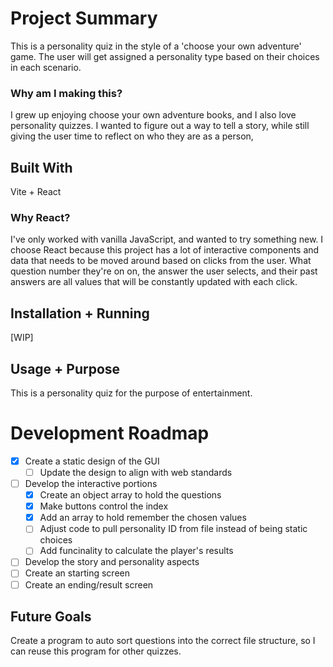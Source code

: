 
# Project Summary
This is a personality quiz in the style of a 'choose your own adventure' game. The user will get assigned a personality type based on their choices in each scenario. 

### Why am I making this?
I grew up enjoying choose your own adventure books, and I also love personality quizzes. I wanted to figure out a way to tell a story, while still giving the user time to reflect on who they are as a person,

## Built With
Vite + React

### Why React?
I've only worked with vanilla JavaScript, and wanted to try something new. I choose React because this project has a lot of interactive components and 
data that needs to be moved around based on clicks from the user.  What question number they're on on, the answer the user selects, and their past answers are all values
that will be constantly updated with each click.


## Installation + Running
[WIP]

## Usage + Purpose
This is a personality quiz for the purpose of entertainment. 

# Development Roadmap
- [x] Create a static design of the GUI
  - [ ] Update the design to align with web standards
- [ ] Develop the interactive portions
  - [x] Create an object array to hold the questions
  - [x] Make buttons control the index
  - [X] Add an array to hold remember the chosen values
  - [ ] Adjust code to pull personality ID from file instead of being static choices
  - [ ] Add funcinality to calculate the player's results
- [ ]  Develop the story and personality aspects
- [ ]  Create an starting screen
- [ ]  Create an ending/result screen

## Future Goals
Create a program to auto sort questions into the correct file structure, so I can reuse this program for other quizzes. 

